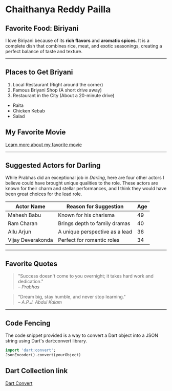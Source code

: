 # Chaithanya Reddy Pailla
## Favorite Food: Biriyani
I love Biriyani because of its **rich flavors** and **aromatic spices**. It is a complete dish that combines rice, meat, and exotic seasonings, creating a perfect balance of taste and texture.

---
## Places to Get Briyani
1. Local Restaurant (Right around the corner)
2. Famous Briyani Shop (A short drive away)
3. Restaurant in the City (About a 20-minute drive)
- Raita
- Chicken Kebab
- Salad


## My Favorite Movie
[Learn more about my favorite movie](./MyMovie.md)

---
## Suggested Actors for Darling

While Prabhas did an exceptional job in *Darling*, here are four other actors I believe could have brought unique qualities to the role. These actors are known for their charm and stellar performances, and I think they would have been great choices for the lead role.


| Actor Name         | Reason for Suggestion             | Age |
|--------------------|-----------------------------------|-----|
| Mahesh Babu        | Known for his charisma            | 49  |
| Ram Charan         | Brings depth to family dramas     | 40  |
| Allu Arjun         | A unique perspective as a lead    | 36  |
| Vijay Deverakonda  | Perfect for romantic roles        | 34  |


---
## Favorite Quotes

> "Success doesn't come to you overnight; it takes hard work and dedication."  
> *– Prabhas*

> "Dream big, stay humble, and never stop learning."  
> *– A.P.J. Abdul Kalam*

---
## Code Fencing

The code snippet provided is a way to convert a Dart object into a JSON string using Dart's dart:convert library. 

```dart
import 'dart:convert';
JsonEncoder().convert(yourObject)
```

## Dart Collection link 

[ Dart Convert](https://code.pieces.app/collections/dart)